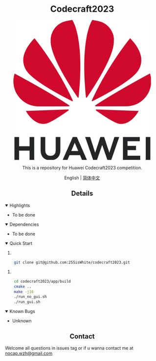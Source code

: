 # <div align="center">Codecraft2023</div>

<div align="center">
    <!-- an image which can properly describe this repository -->
    <!-- images are stored under .github/images -->
    <img src=".github/imgs/huawei.png" width="450">
    <p>
        This is a repository for Huawei Codecraft2023 competition.
    </p>


English | [简体中文](.github/README_cn.md)

</div>

## <div align="center">Details</div>

<details open>

<summary>Highlights</summary>

- To be done


</details>

<!-- setting details to open will display all below  -->
<details open>
<summary>Dependencies</summary>

<!-- names of dependencies and websites if had -->
- To be done

    <!-- some details about environment if needed -->  

</details>

<details open>
<summary>Quick Start</summary>

1. 
```bash
    git clone git@github.com:255isWhite/codecraft2023.git
```

1.  
```bash
    cd codecraft2023/app/build
    cmake ..
    make -j16
    ./run_no_gui.sh
    ./run_gui.sh
```

</details>

<details open>

<summary>Known Bugs</summary>

- Unknown

</details>



## <div align="center">Contact</div>
Welcome all questions in issues tag or if u wanna contact me at nocap.wzh@gmail.com